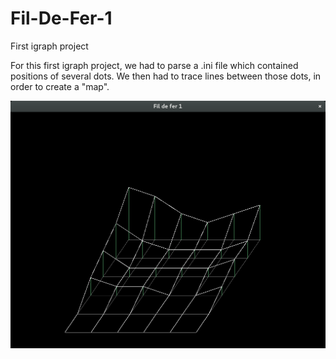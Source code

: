 # Fil-De-Fer-1
First igraph project

For this first igraph project, we had to parse a .ini file which contained positions of several dots.
We then had to trace lines between those dots, in order to create a "map".

![Game Screenshot](/screenshot/map.png?raw=true "Example")

